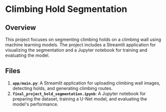 # Climbing Hold Segmentation

## Overview
This project focuses on segmenting climbing holds on a climbing wall using machine learning models. The project includes a Streamlit application for visualizing the segmentation and a Jupyter notebook for training and evaluating the model.

## Files
1. **`app/main.py`**: A Streamlit application for uploading climbing wall images, detecting holds, and generating climbing routes.
2. **`final_project_hold_segmentation.ipynb`**: A Jupyter notebook for preparing the dataset, training a U-Net model, and evaluating the model's performance.

